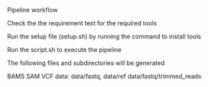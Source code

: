 Pipeline workflow

Check the the requirement text for the required tools


Run the setup file (setup.sh) by running the command to install tools




Run the script.sh to execute the pipeline

The following files and subdirectories will be generated

BAMS
SAM
VCF
data: data/fastq, data/ref data/fastq/trimmed_reads
